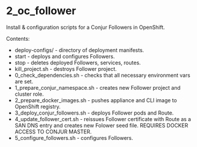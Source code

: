 # 2_oc_follower

Install & configuration scripts for a Conjur Followers in OpenShift.

Contents:
 - deploy-configs/ - directory of deployment manifests.
 - start - deploys and configures Followers.
 - stop - deletes deployed Followers, services, routes.
 - kill_project.sh - destroys Follower project.
 - 0_check_dependencies.sh - checks that all necessary environment vars are set.
 - 1_prepare_conjur_namespace.sh - creates new Follower project and cluster role.
 - 2_prepare_docker_images.sh - pushes appliance and CLI image to OpenShift registry.
 - 3_deploy_conjur_followers.sh - deploys Follower pods and Route.
 - 4_update_follower_cert.sh - reissues Follower certificate with Route as a SAN DNS entry and creates new Folower seed file. REQUIRES DOCKER ACCESS TO CONJUR MASTER.
 - 5_configure_followers.sh - configures Followers.
